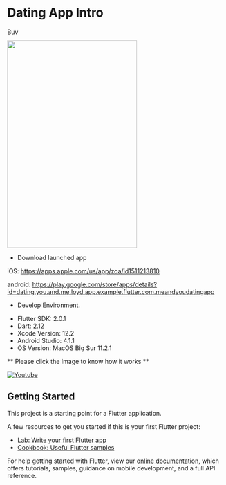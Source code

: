 # Dating App Intro

<a href="https://www.buymeacoffee.com/loydkim" target="_blank"><img src="https://cdn.buymeacoffee.com/buttons/v2/default-yellow.png" alt="Buy Me A Coffee" style="height: 14px !important;width: 40px !important;" ></a>

<img src="https://github.com/loydkim/Dating_Intro_Signup/blob/main/DatingItnroPromo_android.gif" width="300" height="480">

* Download launched app

iOS: https://apps.apple.com/us/app/zoa/id1511213810

android: https://play.google.com/store/apps/details?id=dating.you.and.me.loyd.app.example.flutter.com.meandyoudatingapp

* Develop Environment.

- Flutter SDK: 2.0.1
- Dart: 2.12
- Xcode Version: 12.2
- Android Studio: 4.1.1
- OS Version: MacOS Big Sur 11.2.1

** Please click the Image to know how it works **

[![Youtube](https://img.youtube.com/vi/Qzq64NiCb3o/0.jpg)](https://youtu.be/Qzq64NiCb3o)


## Getting Started

This project is a starting point for a Flutter application.

A few resources to get you started if this is your first Flutter project:

- [Lab: Write your first Flutter app](https://flutter.dev/docs/get-started/codelab)
- [Cookbook: Useful Flutter samples](https://flutter.dev/docs/cookbook)

For help getting started with Flutter, view our
[online documentation](https://flutter.dev/docs), which offers tutorials,
samples, guidance on mobile development, and a full API reference.
